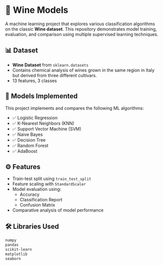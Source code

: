 # 🍷 Wine Models

A machine learning project that explores various classification algorithms on the classic **Wine dataset**. This repository demonstrates model training, evaluation, and comparison using multiple supervised learning techniques.


## 📊 Dataset

- **Wine Dataset** from `sklearn.datasets`
- Contains chemical analysis of wines grown in the same region in Italy but derived from three different cultivars.
- 13 features, 3 classes


## 🧠 Models Implemented

This project implements and compares the following ML algorithms:

- ✅ Logistic Regression  
- ✅ K-Nearest Neighbors (KNN)  
- ✅ Support Vector Machine (SVM)  
- ✅ Naive Bayes  
- ✅ Decision Tree  
- ✅ Random Forest  
- ✅ AdaBoost


## ⚙️ Features

- Train-test split using `train_test_split`
- Feature scaling with `StandardScaler`
- Model evaluation using:
  - Accuracy
  - Classification Report
  - Confusion Matrix
- Comparative analysis of model performance


## 🛠️ Libraries Used

```bash
numpy
pandas
scikit-learn
matplotlib
seaborn
